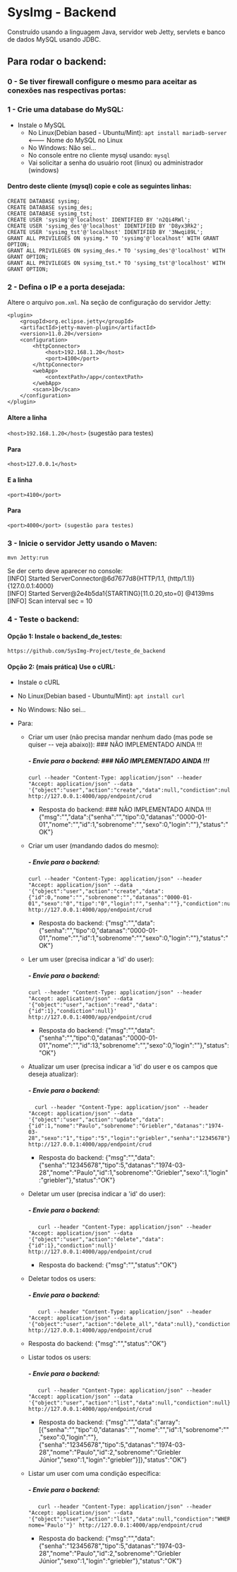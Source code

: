 # SysImg - Backend
Construído usando a linguagem Java, servidor web Jetty, servlets e banco de dados MySQL usando JDBC.

## Para rodar o backend:

### 0 - Se tiver firewall configure o mesmo para aceitar as conexões nas respectivas portas:

### 1 - Crie uma database do MySQL:
- Instale o MySQL
    - No Linux(Debian based - Ubuntu/Mint): `apt install mariadb-server`     <--- Nome do MySQL no Linux
    - No Windows: Não sei...
    - No console entre no cliente mysql usando: `mysql`
    - Vai solicitar a senha do usuário root (linux) ou administrador (windows)

#### Dentro deste cliente (mysql) copie e cole as seguintes linhas:
    CREATE DATABASE sysimg;
    CREATE DATABASE sysimg_des;
    CREATE DATABASE sysimg_tst;
    CREATE USER 'sysimg'@'localhost' IDENTIFIED BY 'n2Qi4RWl';
    CREATE USER 'sysimg_des'@'localhost' IDENTIFIED BY 'D8yx3Rk2';
    CREATE USER 'sysimg_tst'@'localhost' IDENTIFIED BY '3Nwqi89L';
    GRANT ALL PRIVILEGES ON sysimg.* TO 'sysimg'@'localhost' WITH GRANT OPTION;
    GRANT ALL PRIVILEGES ON sysimg_des.* TO 'sysimg_des'@'localhost' WITH GRANT OPTION;
    GRANT ALL PRIVILEGES ON sysimg_tst.* TO 'sysimg_tst'@'localhost' WITH GRANT OPTION;

### 2 - Defina o IP e a porta desejada:
Altere o arquivo `pom.xml`.
Na seção de configuração do servidor Jetty:

    <plugin>
        <groupId>org.eclipse.jetty</groupId>
        <artifactId>jetty-maven-plugin</artifactId>
        <version>11.0.20</version>
        <configuration>
            <httpConnector>
                <host>192.168.1.20</host>
                <port>4100</port>
            </httpConnector>
            <webApp>
                <contextPath>/app</contextPath>
            </webApp>
            <scan>10</scan>
        </configuration>
    </plugin>

#### Altere a linha
`<host>192.168.1.20</host>` (sugestão para testes)
#### Para
    <host>127.0.0.1</host>

#### E a linha
`<port>4100</port>`
#### Para
    <port>4000</port> (sugestão para testes)

### 3 - Inicie o servidor Jetty usando o Maven:
    mvn Jetty:run

Se der certo deve aparecer no console:<br>
[INFO] Started ServerConnector@6d7677d8{HTTP/1.1, (http/1.1)}{127.0.0.1:4000}<br>
[INFO] Started Server@2e4b5da1{STARTING}[11.0.20,sto=0] @4139ms<br>
[INFO] Scan interval sec = 10<br>

### 4 - Teste o backend:

#### Opção 1: Instale o backend_de_testes:
    https://github.com/SysImg-Project/teste_de_backend

#### Opção 2: (mais prática) Use o cURL:
- Instale o cURL
- No Linux(Debian based - Ubuntu/Mint): `apt install curl`
- No Windows: Não sei...

- Para:

  - Criar um user (não precisa mandar nenhum dado (mas pode se quiser -- veja abaixo)): ### NÃO IMPLEMENTADO AINDA !!!
    ##### - Envie para o backend: ### NÃO IMPLEMENTADO AINDA !!!
        curl --header "Content-Type: application/json" --header "Accept: application/json" --data '{"object":"user","action":"create","data":null,"condiction":null}' http://127.0.0.1:4000/app/endpoint/crud

    - Resposta do backend: ### NÃO IMPLEMENTADO AINDA !!!
    {"msg":"","data":{"senha":"","tipo":0,"datanas":"0000-01-01","nome":"","id":1,"sobrenome":"","sexo":0,"login":""},"status":"OK"}


  - Criar um user (mandando dados do mesmo):
    ##### - Envie para o backend:
        curl --header "Content-Type: application/json" --header "Accept: application/json" --data '{"object":"user","action":"create","data":{"id":0,"nome":"","sobrenome":"","datanas":"0000-01-01","sexo":"0","tipo":"0","login":"","senha":""},"condiction":null}' http://127.0.0.1:4000/app/endpoint/crud

    - Resposta do backend:
    {"msg":"","data":{"senha":"","tipo":0,"datanas":"0000-01-01","nome":"","id":1,"sobrenome":"","sexo":0,"login":""},"status":"OK"}


  - Ler um user (precisa indicar a 'id' do user):
      ##### - Envie para o backend:
        curl --header "Content-Type: application/json" --header "Accept: application/json" --data '{"object":"user","action":"read","data":{"id":1},"condiction":null}' http://127.0.0.1:4000/app/endpoint/crud

    - Resposta do backend:
    {"msg":"","data":{"senha":"","tipo":0,"datanas":"0000-01-01","nome":"","id":13,"sobrenome":"","sexo":0,"login":""},"status":"OK"}


  - Atualizar um user (precisa indicar a 'id' do user e os campos que deseja atualizar):
      ##### - Envie para o backend:
          curl --header "Content-Type: application/json" --header "Accept: application/json" --data '{"object":"user","action":"update","data":{"id":1,"nome":"Paulo","sobrenome":"Griebler","datanas":"1974-03-28","sexo":"1","tipo":"5","login":"griebler","senha":"12345678"},"condiction":null}' http://127.0.0.1:4000/app/endpoint/crud

    - Resposta do backend:
   {"msg":"","data":{"senha":"12345678","tipo":5,"datanas":"1974-03-28","nome":"Paulo","id":1,"sobrenome":"Griebler","sexo":1,"login":"griebler"},"status":"OK"}


  - Deletar um user (precisa indicar a 'id' do user):
      ##### - Envie para o backend:
           curl --header "Content-Type: application/json" --header "Accept: application/json" --data '{"object":"user","action":"delete","data":{"id":1},"condiction":null}' http://127.0.0.1:4000/app/endpoint/crud

    - Resposta do backend:
   {"msg":"","status":"OK"}


  - Deletar todos os users:
      ##### - Envie para o backend:
           curl --header "Content-Type: application/json" --header "Accept: application/json" --data '{"object":"user","action":"delete_all","data":null},"condiction":null}' http://127.0.0.1:4000/app/endpoint/crud

  - Resposta do backend:
  {"msg":"","status":"OK"}


  - Listar todos os users:
      ##### - Envie para o backend:
           curl --header "Content-Type: application/json" --header "Accept: application/json" --data '{"object":"user","action":"list","data":null,"condiction":null}' http://127.0.0.1:4000/app/endpoint/crud

    - Resposta do backend:
    {"msg":"","data":{"array":[{"senha":"","tipo":0,"datanas":"","nome":"","id":1,"sobrenome":"","sexo":0,"login":""},{"senha":"12345678","tipo":5,"datanas":"1974-03-28","nome":"Paulo","id":2,"sobrenome":"Griebler Júnior","sexo":1,"login":"griebler"}]},"status":"OK"}


  - Listar um user com uma condição específica:
      ##### - Envie para o backend:
           curl --header "Content-Type: application/json" --header "Accept: application/json" --data '{"object":"user","action":"list","data":null,"condiction":"WHERE nome='Paulo'"}' http://127.0.0.1:4000/app/endpoint/crud

    - Resposta do backend:
    {"msg":"","data":{"senha":"12345678","tipo":5,"datanas":"1974-03-28","nome":"Paulo","id":2,"sobrenome":"Griebler Júnior","sexo":1,"login":"griebler"},"status":"OK"}



